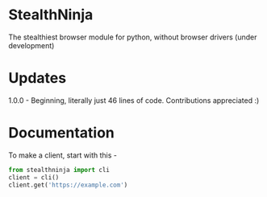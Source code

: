 # StealthNinja
The stealthiest browser module for python, without browser drivers (under development)

# Updates
1.0.0 - Beginning, literally just 46 lines of code. Contributions appreciated :)

# Documentation
To make a client, start with this - <br />
```py
from stealthninja import cli
client = cli()
client.get('https://example.com')
```
<br />
